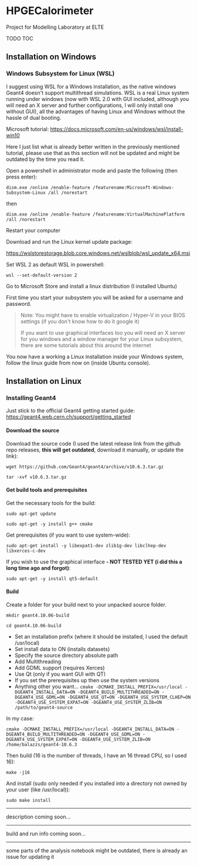 # HPGECalorimeter
Project for Modelling Laboratory at ELTE

TODO TOC

## Installation on Windows

### Windows Subsystem for Linux (WSL)

I suggest using WSL for a Windows installation, as the native windows Geant4 doesn't support multithread simulations.
WSL is a real Linux system running under windows (now with WSL 2.0 with GUI included, although you will need an X server and further configurations, I will only install one without GUI), all the advantages of having Linux and Windows without the hassle of dual booting.

Microsoft tutorial: https://docs.microsoft.com/en-us/windows/wsl/install-win10 

Here I just list what is already better written in the previously mentioned tutorial, please use that as this section will not be updated and might be outdated by the time you read it.

Open a powershell in administrator mode and paste the following (then press enter):

`dism.exe /online /enable-feature /featurename:Microsoft-Windows-Subsystem-Linux /all /norestart`

then

`dism.exe /online /enable-feature /featurename:VirtualMachinePlatform /all /norestart`

Restart your computer

Download and run the Linux kernel update package:

https://wslstorestorage.blob.core.windows.net/wslblob/wsl_update_x64.msi

Set WSL 2 as default WSL in powershell:

`wsl --set-default-version 2`

Go to Microsoft Store and install a linux distribution (I installed Ubuntu)

First time you start your subsystem you will be asked for a username and password.

> Note:
> You might have to enable virtualization / Hyper-V in your BIOS settings (if you don't know how to do it google it)
>
> If you want to use graphical interfaces too you will need an X server for you windows and a window manager for your Linux subsystem, there are some tutorials about this around the internet

You now have a working a Linux installation inside your Windows system, follow the linux guide from now on (inside Ubuntu console).

## Installation on Linux

### Installing Geant4

Just stick to the official Geant4 getting started guide: https://geant4.web.cern.ch/support/getting_started

#### Download the source

Download the source code (I used the latest release link from the github repo releases, **this will get outdated**, download it manually, or update the link):

`wget https://github.com/Geant4/geant4/archive/v10.6.3.tar.gz`

`tar -xvf v10.6.3.tar.gz`

#### Get build tools and prerequisites
Get the necessary tools for the build:

`sudo apt-get update`

`sudo apt-get -y install g++ cmake`

Get prerequisites (if you want to use system-wide):

`sudo apt-get install -y libexpat1-dev zlib1g-dev libclhep-dev libxerces-c-dev`

If you wish to use the graphical interface **- NOT TESTED YET (i did this a long time ago and forgot)**:

`sudo apt-get -y install qt5-default`

#### Build

Create a folder for your build next to your unpacked source folder.

`mkdir geant4.10.06-build`

`cd geant4.10.06-build`

- Set an installation prefix (where it should be installed, I used the default /usr/local)
- Set install data to ON (installs datasets)
- Specify the source directory absolute path
- Add Multithreading
- Add GDML support (requires Xerces)
- Use Qt (only if you want GUI with QT)
- If you set the prerequisites up then use the system versions
- Anything other you want...
`cmake -DCMAKE_INSTALL_PREFIX=/usr/local -DGEANT4_INSTALL_DATA=ON -DGEANT4_BUILD_MULTITHREADED=ON -DGEANT4_USE_GDML=ON -DGEANT4_USE_QT=ON -DGEANT4_USE_SYSTEM_CLHEP=ON -DGEANT4_USE_SYSTEM_EXPAT=ON -DGEANT4_USE_SYSTEM_ZLIB=ON /path/to/geant4-source`

In my case:

`cmake -DCMAKE_INSTALL_PREFIX=/usr/local -DGEANT4_INSTALL_DATA=ON -DGEANT4_BUILD_MULTITHREADED=ON -DGEANT4_USE_GDML=ON -DGEANT4_USE_SYSTEM_EXPAT=ON -DGEANT4_USE_SYSTEM_ZLIB=ON  /home/balazzs/geant4-10.6.3`

Then build (16 is the number of threads, I have an 16 thread CPU, so I used 16):

`make -j16`

And install (sudo only needed if you installed into a directory not owned by your user (like /usr/local)):

`sudo make install`

---


description coming soon...

----

build and run info coming soon...

----

some parts of the analysis notebook might be outdated, there is already an issue for updating it


